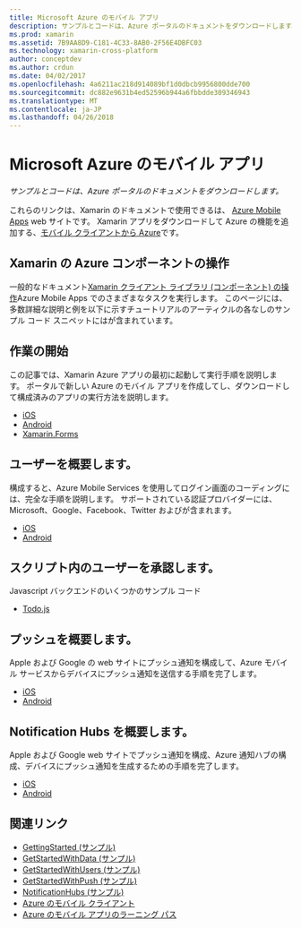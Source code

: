 ```yaml
---
title: Microsoft Azure のモバイル アプリ
description: サンプルとコードは、Azure ポータルのドキュメントをダウンロードします。
ms.prod: xamarin
ms.assetid: 7B9AA8D9-C181-4C33-8AB0-2F56E4DBFC03
ms.technology: xamarin-cross-platform
author: conceptdev
ms.author: crdun
ms.date: 04/02/2017
ms.openlocfilehash: 4a6211ac218d914089bf1d0dbcb9956800dde700
ms.sourcegitcommit: dc882e9631b4ed52596b944a6fbbdde309346943
ms.translationtype: MT
ms.contentlocale: ja-JP
ms.lasthandoff: 04/26/2018
---
```

# <a name="microsoft-azure-mobile-apps"></a>Microsoft Azure のモバイル アプリ

_サンプルとコードは、Azure ポータルのドキュメントをダウンロードします。_

<!--
NOTE TO AUTHORS: this page is referenced from
http://azure.microsoft.com/develop/mobile/xamarin/
as https://developer.xamarin.com/guides/cross-platform/data-cloud/mobile-services/
A redirect has been put in place to /mobile-apps/ HOWEVER the /Resources/ .ZIP files are still located in /mobile-services/ so that the following permalinks don't break

The ZIPs in /Resources/ are also referenced by inbound links
Getting Started  http://go.microsoft.com/fwlink/p/?LinkId=331359
Get started with data   http://go.microsoft.com/fwlink/p/?LinkId=331302
Get started with push   http://go.microsoft.com/fwlink/p/?LinkId=331303
Get started with authentication http://go.microsoft.com/fwlink/p/?LinkId=331328
Get started with Notification Hubs  http://go.microsoft.com/fwlink/p/?LinkId=331329
Validate and modify data    http://go.microsoft.com/fwlink/p/?LinkId=331330
-->


これらのリンクは、Xamarin のドキュメントで使用できるは、 [Azure Mobile Apps](https://docs.microsoft.com/azure/app-service-mobile/) web サイトです。
Xamarin アプリをダウンロードして Azure の機能を追加する、[モバイル クライアントから Azure](https://www.nuget.org/packages/Microsoft.Azure.Mobile.Client/)です。

## <a name="working-with-the-xamarin-azure-component"></a>Xamarin の Azure コンポーネントの操作

一般的なドキュメント[Xamarin クライアント ライブラリ (コンポーネント) の操作](https://docs.microsoft.com/azure/app-service-mobile/app-service-mobile-dotnet-how-to-use-client-library)Azure Mobile Apps でのさまざまなタスクを実行します。 このページには、多数詳細な説明と例を以下に示すチュートリアルのアーティクルの各なしのサンプル コード スニペットにはが含まれています。

## <a name="getting-started"></a>作業の開始

この記事では、Xamarin Azure アプリの最初に起動して実行手順を説明します。
ポータルで新しい Azure のモバイル アプリを作成してし、ダウンロードして構成済みのアプリの実行方法を説明します。

-  [iOS](https://docs.microsoft.com/azure/app-service-mobile/app-service-mobile-xamarin-ios-get-started/)
-  [Android](https://docs.microsoft.com/azure/app-service-mobile/app-service-mobile-xamarin-android-get-started/)
-  [Xamarin.Forms](https://docs.microsoft.com/azure/app-service-mobile/app-service-mobile-xamarin-forms-get-started)

<!--
## Validate, Modify and Augment Data in Scripts

Demonstrates how to add server-side scripts to Azure Mobile Services data tables to implement server-side validation and other functionality.

-  [iOS](https://azure.microsoft.com/documentation/articles/mobile-services-dotnet-how-to-use-client-library/#errors)
-  [Android](https://azure.microsoft.com/documentation/articles/mobile-services-dotnet-how-to-use-client-library/#errors)
-->

<!--
## Add Paging to Data

A quick example of paging large sets of data using Skip() and Take().

-  [iOS](https://azure.microsoft.com/documentation/articles/mobile-services-dotnet-how-to-use-client-library/#paging)
-  [Android](https://azure.microsoft.com/documentation/articles/mobile-services-dotnet-how-to-use-client-library/#paging)
-->

## <a name="get-started-with-users"></a>ユーザーを概要します。

構成すると、Azure Mobile Services を使用してログイン画面のコーディングには、完全な手順を説明します。 サポートされている認証プロバイダーには、Microsoft、Google、Facebook、Twitter およびが含まれます。

-  [iOS](https://azure.microsoft.com/documentation/articles/app-service-mobile-xamarin-ios-get-started-users/)
-  [Android](https://azure.microsoft.com/documentation/articles/app-service-mobile-xamarin-android-get-started-users/)


## <a name="authorize-users-in-scripts"></a>スクリプト内のユーザーを承認します。

Javascript バックエンドのいくつかのサンプル コード

-  [Todo.js](https://github.com/Azure/azure-mobile-apps-node/blob/master/samples/personal-table/tables/TodoItem.js#L38)


## <a name="get-started-with-push"></a>プッシュを概要します。

Apple および Google の web サイトにプッシュ通知を構成して、Azure モバイル サービスからデバイスにプッシュ通知を送信する手順を完了します。

-  [iOS](https://docs.microsoft.com/azure/app-service-mobile/app-service-mobile-xamarin-ios-get-started-push)
-  [Android](https://docs.microsoft.com/azure/app-service-mobile/app-service-mobile-xamarin-android-get-started-push)


## <a name="get-started-with-notification-hubs"></a>Notification Hubs を概要します。

Apple および Google web サイトでプッシュ通知を構成、Azure 通知ハブの構成、デバイスにプッシュ通知を生成するための手順を完了します。

-  [iOS](https://docs.microsoft.com/azure/notification-hubs/xamarin-notification-hubs-ios-push-notification-apns-get-started)
-  [Android](https://docs.microsoft.com/azure/notification-hubs/xamarin-notification-hubs-push-notifications-android-gcm)



## <a name="related-links"></a>関連リンク

- [GettingStarted (サンプル)](https://github.com/xamarin/mobile-samples/tree/master/Azure/GettingStarted)
- [GetStartedWithData (サンプル)](https://github.com/xamarin/mobile-samples/tree/master/Azure/GetStartedWithData)
- [GetStartedWithUsers (サンプル)](https://github.com/xamarin/mobile-samples/tree/master/Azure/GetStartedWithUsers)
- [GetStartedWithPush (サンプル)](https://github.com/xamarin/mobile-samples/tree/master/Azure/GetStartedWithPush)
- [NotificationHubs (サンプル)](https://github.com/xamarin/mobile-samples/tree/master/Azure/NotificationHubs)
- [Azure のモバイル クライアント](https://www.nuget.org/packages/Microsoft.Azure.Mobile.Client/)
- [Azure のモバイル アプリのラーニング パス](https://azure.microsoft.com/documentation/learning-paths/appservice-mobileapps/)

<!--
- [ValidateModifyData (sample)](https://github.com/xamarin/mobile-samples/tree/master/Azure/ValidateModifyData)
-->